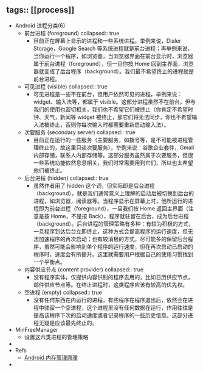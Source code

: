 tags:: [[process]]
-
- Android 进程分类(6)
  - 前台进程 (foreground)
    collapsed:: true
    - 目前正在屏幕上显示的进程和一些系统进程。举例来说，Dialer Storage，Google Search 等系统进程就是前台进程；再举例来说，当你运行一个程序，如浏览器，当浏览器界面在前台显示时，浏览器属于前台进程（foreground），但一旦你按 Home 回到主界面，浏览器就变成了后台程序（background）。我们最不希望终止的进程就是前台进程。
  - 可见进程 (visible)
    collapsed:: true
    - 可见进程是一些不在前台，但用户依然可见的进程，举例来说： widget、输入法等，都属于 visible。这部分进程虽然不在前台，但与我们的使用也密切相关，我们也不希望它们被终止（你肯定不希望时钟、天气，新闻等 widget 被终止，那它们将无法同步，你也不希望输入法被终止，否则你每次输入时都需要重新启动输入法）。
  - 次要服务 (secondary server)
    collapsed:: true
    - 目前正在运行的一些服务（主要服务，如拨号等，是不可能被进程管理终止的，故这里只谈次要服务），举例来说：谷歌企业套件，Gmail 内部存储，联系人内部存储等。这部分服务虽然属于次要服务，但很一些系统功能依然息息相关，我们时常需要用到它们，所以也太希望他们被终止。
  - 后台进程 (hidden)
    collapsed:: true
    - 虽然作者用了 hidden 这个词，但实际即是后台进程（background），就是我们通常意义上理解的启动后被切换到后台的进程，如浏览器，阅读器等。当程序显示在屏幕上时，他所运行的进程即为前台进程（foreground），一旦我们按 Home 返回主界面（注意是按 Home，不是按 Back），程序就驻留在后台，成为后台进程（background）。后台进程的管理策略有多种：有较为积极的方式，一旦程序到达后台立即终止，这种方式会提高程序的运行速度，但无法加速程序的再次启动；也有较消极的方式，尽可能多的保留后台程序，虽然可能会影响到单个程序的运行速度，但在再次启动已启动的程序时，速度会有所提升。这里就需要用户根据自己的使用习惯找到一个平衡点。
  - 内容供应节点 (content provider)
    collapsed:: true
    - 没有程序实体，仅提供内容供别的程序去用的，比如日历供应节点，邮件供应节点等。在终止进程时，这类程序应该有较高的优先权。
  - 空进程 (empty)
    collapsed:: true
    - 没有任何东西在内运行的进程，有些程序在程序退出后，依然会在进程中驻留一个空进程，这个进程里没有任何数据在运行，作用往往是提高该程序下次的启动速度或者记录程序的一些历史信息。这部分进程无疑是应该最先终止的。
- MinFreeManager
  - 设置这六类进程的管理策略
-
- Refs
  - [Android 内存管理原理](https://cn.apkjam.com/lmk.html)
-